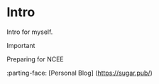 # Intro
Intro for myself.
>[!IMPORTANT]
>Preparing for NCEE

:parting-face:
[Personal Blog]
(https://sugar.pub/)